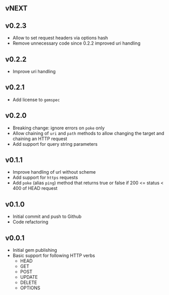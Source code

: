 ## vNEXT

## v0.2.3
* Allow to set request headers via options hash
* Remove unnecessary code since 0.2.2 improved uri handling

## v0.2.2
* Improve uri handling

## v0.2.1
* Add license to `gemspec`

## v0.2.0
* Breaking change: ignore errors on `poke` only
* Allow chaining of `uri` and `path` methods to allow changing the target and chaining an HTTP request
* Add support for query string parameters

## v0.1.1
* Improve handling of url without scheme
* Add support for `https` requests
* Add `poke` (alias `ping`) method that returns true or false if 200 <= status < 400 of HEAD request

## v0.1.0
* Initial commit and push to Github
* Code refactoring

## v0.0.1

* Initial gem publishing
* Basic support for following HTTP verbs
    * HEAD
    * GET
    * POST
    * UPDATE
    * DELETE
    * OPTIONS


